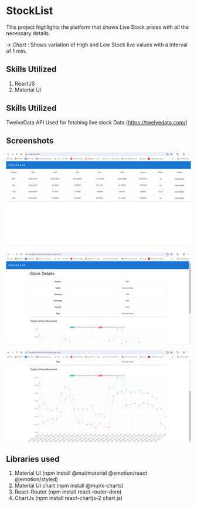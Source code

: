 # StockList

This project highlights the platform that shows Live Stock prices with all the necessary details.

  -> *Chart* : Shows variation of High and Low Stock live values with a interval of 1 min.

## Skills Utilized

1. ReactJS
2. Material UI

## Skills Utilized

TwelveData API Used for fetching live stock Data (https://twelvedata.com/)

## Screenshots

![](src/images(readme)/Screenshot%202024-06-08%20224156.png)

![](src/images(readme)/Screenshot%202024-06-08%20224504.png)

![](src/images(readme)/Screenshot%202024-06-08%20224556.png)

## Libraries used

1. Material UI (npm install @mui/material @emotion/react @emotion/styled)
2. Material UI chart (npm install @mui/x-charts)
3. React-Router (npm install react-router-dom)
4. ChartJs (npm install react-chartjs-2 chart.js)
